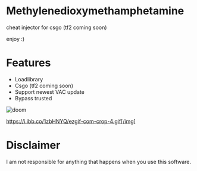 # Methylenedioxymethamphetamine
cheat injector for csgo (tf2 coming soon)
 
 enjoy :)

# Features
- Loadlibrary
- Csgo (tf2 coming soon)
- Support newest VAC update
- Bypass trusted

![doom](https://ibb.co/2Z5Xr0h)

https://i.ibb.co/1zbHNYQ/ezgif-com-crop-4.gif[/img]



















# Disclaimer
I am not responsible for anything that happens when you use this software.
